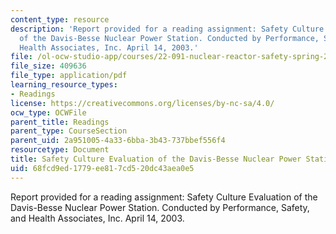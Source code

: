 ```yaml
---
content_type: resource
description: 'Report provided for a reading assignment: Safety Culture Evaluation
  of the Davis-Besse Nuclear Power Station. Conducted by Performance, Safety, and
  Health Associates, Inc. April 14, 2003.'
file: /ol-ocw-studio-app/courses/22-091-nuclear-reactor-safety-spring-2008/68fcd9ed1779ee817cd520dc43aea0e5_MIT22_091S08_read04.pdf
file_size: 409636
file_type: application/pdf
learning_resource_types:
- Readings
license: https://creativecommons.org/licenses/by-nc-sa/4.0/
ocw_type: OCWFile
parent_title: Readings
parent_type: CourseSection
parent_uid: 2a951005-4a33-6bba-3b43-737bbef556f4
resourcetype: Document
title: Safety Culture Evaluation of the Davis-Besse Nuclear Power Station
uid: 68fcd9ed-1779-ee81-7cd5-20dc43aea0e5
---
```

Report provided for a reading assignment: Safety Culture Evaluation of the Davis-Besse Nuclear Power Station. Conducted by Performance, Safety, and Health Associates, Inc. April 14, 2003.
